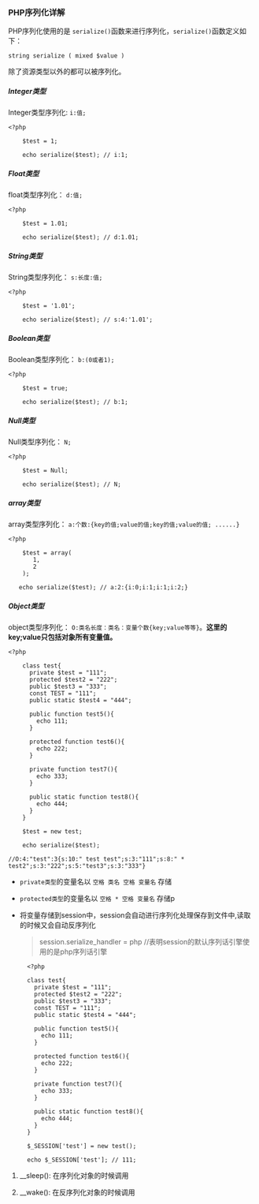 ### PHP序列化详解

 PHP序列化使用的是 `serialize()`函数来进行序列化，`serialize()`函数定义如下：

    string serialize ( mixed $value )

 除了资源类型以外的都可以被序列化。

##### Integer类型
 
 Integer类型序列化: `i:值;`

	<?php 
		
		$test = 1;
		
		echo serialize($test); // i:1;

##### Float类型

 float类型序列化： `d:值;`
		
	<?php 
	
		$test = 1.01;
		
		echo serialize($test); // d:1.01;

##### String类型

 String类型序列化： `s:长度:值;`

	<?php 
		
		$test = '1.01';
		
		echo serialize($test); // s:4:'1.01';

##### Boolean类型

 Boolean类型序列化： `b:(0或者1);`
	
	<?php 
		
		$test = true;
		
		echo serialize($test); // b:1;

##### Null类型
    
 Null类型序列化： `N;`

	<?php 
		
		$test = Null;
		
		echo serialize($test); // N;

##### array类型

 array类型序列化： `a:个数:{key的值;value的值;key的值;value的值; ......}`

    <?php

		$test = array(
		   1,
		   2
		);
	
	   echo serialize($test); // a:2:{i:0;i:1;i:1;i:2;}

##### Object类型

 object类型序列化： `O:类名长度：类名：变量个数{key;value等等}`。**这里的key;value只包括对象所有变量值。**
	
    <?php
	
		class test{
		  private $test = "111";
		  protected $test2 = "222";
		  public $test3 = "333";
		  const TEST = "111";
		  public static $test4 = "444";
		
		  public function test5(){
		    echo 111;
		  }
		
		  protected function test6(){
		    echo 222;
		  }
		
		  private function test7(){
		    echo 333;
		  }
		
		  public static function test8(){
		    echo 444;
		  }
		}
	
		$test = new test;
	
	    echo serialize($test); 

    //O:4:"test":3{s:10:" test test";s:3:"111";s:8:" * test2";s:3:"222";s:5:"test3";s:3:"333"}

+ `private类型`的变量名以 `空格 类名 空格 变量名` 存储
+ `protected类型`的变量名以 `空格 * 空格 变量名` 存储p
+ 将变量存储到session中，session会自动进行序列化处理保存到文件中,读取的时候又会自动反序列化

	> session.serialize_handler = php  //表明session的默认序列话引擎使用的是php序列话引擎

		<?php

		class test{
		  private $test = "111";
		  protected $test2 = "222";
		  public $test3 = "333";
		  const TEST = "111";
		  public static $test4 = "444";
		
		  public function test5(){
		    echo 111;
		  }
		
		  protected function test6(){
		    echo 222;
		  }
		
		  private function test7(){
		    echo 333;
		  }
		
		  public static function test8(){
		    echo 444;
		  }
		}
	
		$_SESSION['test'] = new test();

		echo $_SESSION['test']; // 111;

1. __sleep(): 在序列化对象的时候调用

2. __wake(): 在反序列化对象的时候调用